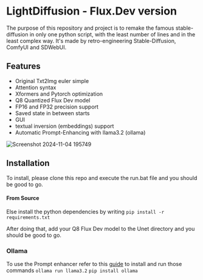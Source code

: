 # LightDiffusion - Flux.Dev version

The purpose of this repository and project is to remake the famous stable-diffusion in only one python script, with the
least number of lines and in the least complex way. It's made by retro-engineering Stable-Diffusion, ComfyUI and
SDWebUI.

## Features

- Original Txt2Img euler simple
- Attention syntax
- Xformers and Pytorch optimization
- Q8 Quantized Flux Dev model
- FP16 and FP32 precision support
- Saved state in between starts
- GUI
- textual inversion (embeddings) support
- Automatic Prompt-Enhancing with llama3.2 (ollama)

![Screenshot 2024-11-04 195749](https://github.com/user-attachments/assets/34e48afb-126b-402b-b454-cfef8fcedcca)

## Installation

To install, please clone this repo and execute the run.bat file and you should be good to go.

#### From Source

Else install the python dependencies by writing `pip install -r requirements.txt`

After doing that, add your Q8 Flux Dev model to the Unet directory and you should be good to go.

### Ollama

To use the Prompt enhancer refer to this [guide](https://github.com/ollama/ollama?tab=readme-ov-file) to install and run those commands
`ollama run llama3.2`
`pip install ollama`
